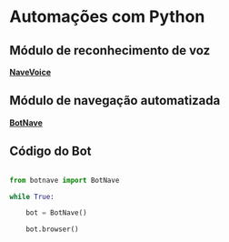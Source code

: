 # Automações com Python

## Módulo de reconhecimento de voz

[**NaveVoice**](navevoice.py)

## Módulo de navegação automatizada

[**BotNave**](botnave.py)

## Código do Bot

```python

from botnave import BotNave

while True:

	bot = BotNave()

	bot.browser()

```

